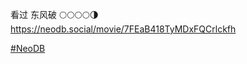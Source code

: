 <p>看过 东风破  🌕🌕🌕🌕🌗  <br /><a href="https://neodb.social/movie/7FEaB418TyMDxFQCrlckfh" target="_blank" rel="nofollow noopener" translate="no"><span class="invisible">https://</span><span class="ellipsis">neodb.social/movie/7FEaB418TyM</span><span class="invisible">DxFQCrlckfh</span></a></p><p><a href="https://e5n.cc/tags/NeoDB" class="mention hashtag" rel="tag">#<span>NeoDB</span></a></p>